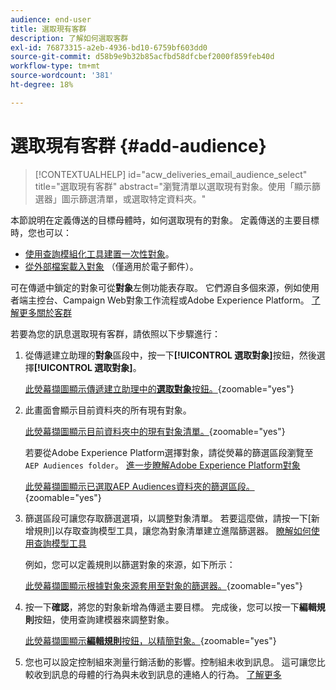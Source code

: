 ```yaml
---
audience: end-user
title: 選取現有客群
description: 了解如何選取客群
exl-id: 76873315-a2eb-4936-bd10-6759bf603dd0
source-git-commit: d58b9e9b32b85acfbd58dfcbef2000f859feb40d
workflow-type: tm+mt
source-wordcount: '381'
ht-degree: 18%

---
```


# 選取現有客群 {#add-audience}

>[!CONTEXTUALHELP]
>id="acw_deliveries_email_audience_select"
>title="選取現有客群"
>abstract="瀏覽清單以選取現有對象。使用「顯示篩選器」圖示篩選清單，或選取特定資料夾。"

本節說明在定義傳送的目標母體時，如何選取現有的對象。 定義傳送的主要目標時，您也可以：
* [使用查詢模組化工具建置一次性對象](one-time-audience.md)。
* [從外部檔案載入對象](file-audience.md) （僅適用於電子郵件）。

可在傳遞中鎖定的對象可從&#x200B;**對象**&#x200B;左側功能表存取。 它們源自多個來源，例如使用者端主控台、Campaign Web對象工作流程或Adobe Experience Platform。 [了解更多關於客群](manage-audience.md)

若要為您的訊息選取現有客群，請依照以下步驟進行：

1. 從傳遞建立助理的&#x200B;**對象**&#x200B;區段中，按一下&#x200B;**[!UICONTROL 選取對象]**&#x200B;按鈕，然後選擇&#x200B;**[!UICONTROL 選取對象]**。

   [此熒幕擷圖顯示傳遞建立助理中的&#x200B;**選取對象**&#x200B;按鈕。](assets/create-audience.png){zoomable="yes"}

1. 此畫面會顯示目前資料夾的所有現有對象。

   [此熒幕擷圖顯示目前資料夾中的現有對象清單。](assets/create-audience2.png){zoomable="yes"}

   若要從Adobe Experience Platform選擇對象，請從熒幕的篩選區段瀏覽至`AEP Audiences folder`。 [進一步瞭解Adobe Experience Platform對象](manage-audience.md#monitor)

   [此熒幕擷圖顯示已選取AEP Audiences資料夾的篩選區段。](assets/select-audience-folder.png){zoomable="yes"}

1. 篩選區段可讓您存取篩選選項，以調整對象清單。 若要這麼做，請按一下[新增規則] **&#x200B;**&#x200B;以存取查詢模型工具，讓您為對象清單建立進階篩選器。 [瞭解如何使用查詢模型工具](../query/query-modeler-overview.md)

   例如，您可以定義規則以篩選對象的來源，如下所示：

   [此熒幕擷圖顯示根據對象來源套用至對象的篩選器。](assets/filter-on-aep-audience.png){zoomable="yes"}

1. 按一下&#x200B;**確認**，將您的對象新增為傳遞主要目標。 完成後，您可以按一下&#x200B;**編輯規則**&#x200B;按鈕，使用查詢建模器來調整對象。

   [此熒幕擷圖顯示&#x200B;**編輯規則**&#x200B;按鈕，以精簡對象。](assets/refine-audience.png){zoomable="yes"}

1. 您也可以設定控制組來測量行銷活動的影響。控制組未收到訊息。 這可讓您比較收到訊息的母體的行為與未收到訊息的連絡人的行為。 [了解更多](control-group.md)